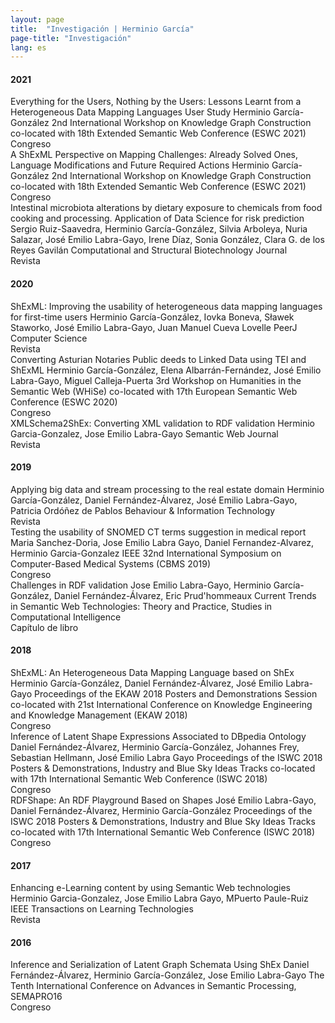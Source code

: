```yaml
---
layout: page
title:  "Investigación | Herminio García"
page-title: "Investigación"
lang: es
---
```


#### 2021
<div class="references">
    <div class="reference">
        <div class="mainInformation">
            <span class="title">Everything for the Users, Nothing by the Users: Lessons Learnt from a Heterogeneous Data Mapping Languages User Study</span>
            <span class="authors">Herminio García-González</span>
            <span class="venue">2nd International Workshop on Knowledge Graph Construction co-located with 18th Extended Semantic Web Conference (ESWC 2021)</span>
        </div>
        <div class="otherInformation">
            <div class="typeOfVenue">
                <span class="typeOfVenueTitle conference">Congreso</span>
            </div>
            <div class="links">
                <a href="../../research/bibtex/Garcia-Gonzalez21a.bib" title="Descargar BibTeX"><i class="fa fa-cloud-download fa-2x"></i></a>
                <a href="../../research/slides/EverythingForTheUsersNothingByTheUsersSlides.pdf" title="Descargar presentación"><i class="fa fa-file-powerpoint-o fa-2x"></i></a>
                <a href="http://ceur-ws.org/Vol-2873/paper1.pdf" title="Descargar de CEUR-WS"><i class="ai ai-ceur ai-2x"></i></a>
            </div>
        </div>
    </div>
    <div class="reference">
        <div class="mainInformation">
            <span class="title">A ShExML Perspective on Mapping Challenges: Already Solved Ones, Language Modifications and Future Required Actions</span>
            <span class="authors">Herminio García-González</span>
            <span class="venue">2nd International Workshop on Knowledge Graph Construction co-located with 18th Extended Semantic Web Conference (ESWC 2021)</span>
        </div>
        <div class="otherInformation">
            <div class="typeOfVenue">
                <span class="typeOfVenueTitle conference">Congreso</span>
            </div>
            <div class="links">
                <a href="../../research/bibtex/Garcia-Gonzalez21b.bib" title="Descargar BibTeX"><i class="fa fa-cloud-download fa-2x"></i></a>
                <a href="../../research/slides/AShExMLPerspectiveOnMappingChallengesSlides.pdf" title="Descargar presentación"><i class="fa fa-file-powerpoint-o fa-2x"></i></a>
                <a href="http://ceur-ws.org/Vol-2873/paper2.pdf" title="Descargar de CEUR-WS"><i class="ai ai-ceur ai-2x"></i></a>
            </div>
        </div>
    </div>
    <div class="reference">
        <div class="mainInformation">
            <span class="title">Intestinal microbiota alterations by dietary exposure to chemicals from food cooking and processing. Application of Data Science for risk prediction</span>
            <span class="authors">Sergio Ruiz-Saavedra, Herminio García-González, Silvia Arboleya, Nuria Salazar, José Emilio Labra-Gayo, Irene Díaz, Sonia González, Clara G. de los Reyes Gavilán</span>
            <span class="venue">Computational and Structural Biotechnology Journal</span>
        </div>
        <div class="otherInformation">
            <div class="typeOfVenue">
                <span class="typeOfVenueTitle journal">Revista</span>
            </div>
            <div class="links">
                <a href="../../research/bibtex/Ruiz-Saavedra21.bib" title="Descargar BibTeX"><i class="fa fa-cloud-download fa-2x"></i></a>
                <a href="https://www.sciencedirect.com/science/article/pii/S2001037021000416" title="Ver publicación Open Access"><i class="ai ai-open-access ai-2x"></i></a>
                <a href="https://doi.org/10.1016/j.csbj.2021.01.037" title="Enlace al DOI"><i class="ai ai-doi ai-2x"></i></a>
            </div>
        </div>
    </div>
</div>

#### 2020
<div class="references">
    <div class="reference">
        <div class="mainInformation">
            <span class="title">ShExML: Improving the usability of heterogeneous data mapping languages for first-time users</span>
            <span class="authors">Herminio García-González, Iovka Boneva, Sławek Staworko, José Emilio Labra-Gayo, Juan Manuel Cueva Lovelle</span>
            <span class="venue">PeerJ Computer Science</span>
        </div>
        <div class="otherInformation">
            <div class="typeOfVenue">
                <span class="typeOfVenueTitle journal">Revista</span>
            </div>
            <div class="links">
                <a href="../../research/bibtex/Garcia-Gonzalez20a.bib" title="Descargar BibTeX"><i class="fa fa-cloud-download fa-2x"></i></a>
                <a href="https://peerj.com/articles/cs-318.pdf" title="Ver publicación Open Access"><i class="ai ai-open-access ai-2x"></i></a>
                <a href="https://doi.org/10.7717/peerj-cs.318" title="Enlace al DOI"><i class="ai ai-doi ai-2x"></i></a>
            </div>
        </div>
    </div>
    <div class="reference">
        <div class="mainInformation">
            <span class="title">Converting Asturian Notaries Public deeds to Linked Data using TEI and ShExML</span>
            <span class="authors">Herminio García-González, Elena Albarrán-Fernández, José Emilio Labra-Gayo, Miguel Calleja-Puerta</span>
            <span class="venue">3rd Workshop on Humanities in the Semantic Web (WHiSe) co-located with 17th European Semantic Web Conference (ESWC 2020)</span>
        </div>
        <div class="otherInformation">
            <div class="typeOfVenue">
                <span class="typeOfVenueTitle conference">Congreso</span>
            </div>
            <div class="links">
                <a href="../../research/bibtex/Garcia-Gonzalez20b.bib" title="Descargar BibTeX"><i class="fa fa-cloud-download fa-2x"></i></a>
                <a href="../../research/slides/AsturianNotaries2LODSlides.pdf" title="Descargar presentación"><i class="fa fa-file-powerpoint-o fa-2x"></i></a>
                <a href="http://ceur-ws.org/Vol-2695/paper5.pdf" title="Descargar de CEUR-WS"><i class="ai ai-ceur ai-2x"></i></a>
            </div>
        </div>
    </div>
    <div class="reference">
        <div class="mainInformation">
            <span class="title">XMLSchema2ShEx: Converting XML validation to RDF validation</span>
            <span class="authors">Herminio Garcia-Gonzalez, Jose Emilio Labra-Gayo</span>
            <span class="venue">Semantic Web Journal</span>
        </div>
        <div class="otherInformation">
            <div class="typeOfVenue">
                <span class="typeOfVenueTitle journal">Revista</span>
            </div>
            <div class="links">
                <a href="../../research/bibtex/Garcia-Gonzalez20c.bib" title="Descargar BibTeX"><i class="fa fa-cloud-download fa-2x"></i></a>
                <a href="http://www.semantic-web-journal.net/system/files/swj1824.pdf" title="Descargar preprint"><i class="fa fa-file-pdf-o fa-2x"></i></a>
                <a href="https://dx.doi.org/10.3233/SW-180329" title="Enlace al DOI"><i class="ai ai-doi ai-2x"></i></a>
            </div>
        </div>
    </div>
</div>

#### 2019
<div class="references">
    <div class="reference">
        <div class="mainInformation">
            <span class="title">Applying big data and stream processing to the real estate domain</span>
            <span class="authors">Herminio García-González, Daniel Fernández-Álvarez, José Emilio Labra-Gayo, Patricia Ordóñez de Pablos</span>
            <span class="venue">Behaviour & Information Technology</span>
        </div>
        <div class="otherInformation">
            <div class="typeOfVenue">
                <span class="typeOfVenueTitle journal">Revista</span>
            </div>
            <div class="links">
                <a href="../../research/bibtex/Garcia-Gonzalez19.bib" title="Descargar BibTeX"><i class="fa fa-cloud-download fa-2x"></i></a>
                <a href="https://dx.doi.org/10.1080/0144929X.2019.1620858" title="Enlace al DOI"><i class="ai ai-doi ai-2x"></i></a>
            </div>
        </div>
    </div>
    <div class="reference">
        <div class="mainInformation">
            <span class="title">Testing the usability of SNOMED CT terms suggestion in medical report</span>
            <span class="authors">Maria Sanchez-Doria, Jose Emilio Labra Gayo, Daniel Fernandez-Alvarez, Herminio Garcia-Gonzalez</span>
            <span class="venue">IEEE 32nd International Symposium on Computer-Based Medical Systems (CBMS 2019)</span>
        </div>
        <div class="otherInformation">
            <div class="typeOfVenue">
                <span class="typeOfVenueTitle conference">Congreso</span>
            </div>
            <div class="links">
                <a href="../../research/bibtex/Sanchez-Doria19.bib" title="Descargar BibTeX"><i class="fa fa-cloud-download fa-2x"></i></a>
                <a href="https://doi.org/10.1109/CBMS.2019.00137" title="Enlace al DOI"><i class="ai ai-doi ai-2x"></i></a>
            </div>
        </div>
    </div>
    <div class="reference">
        <div class="mainInformation">
            <span class="title">Challenges in RDF validation</span>
            <span class="authors">Jose Emilio Labra-Gayo, Herminio García-González, Daniel Fernández-Álvarez, Eric Prud'hommeaux</span>
            <span class="venue">Current Trends in Semantic Web Technologies: Theory and Practice, Studies in Computational Intelligence</span>
        </div>
        <div class="otherInformation">
            <div class="typeOfVenue">
                <span class="typeOfVenueTitle bookChapter">Capítulo de libro</span>
            </div>
            <div class="links">
                <a href="../../research/bibtex/Labra-Gayo19.bib" title="Descargar BibTeX"><i class="fa fa-cloud-download fa-2x"></i></a>
                <a href="https://labra.weso.es/pdf/2019_ChallengesValidatingRDFData.pdf" title="Descargar preprint"><i class="fa fa-file-pdf-o fa-2x"></i></a>
                <a href="https://doi.org/10.1007/978-3-030-06149-4_6" title="Enlace al DOI"><i class="ai ai-doi ai-2x"></i></a>
            </div>
        </div>
    </div>
</div>

#### 2018
<div class="references">
    <div class="reference">
        <div class="mainInformation">
            <span class="title">ShExML: An Heterogeneous Data Mapping Language based on ShEx</span>
            <span class="authors">Herminio García-González, Daniel Fernández-Álvarez, José Emilio Labra-Gayo</span>
            <span class="venue">Proceedings of the EKAW 2018 Posters and Demonstrations Session co-located with 21st International Conference on Knowledge Engineering and Knowledge Management (EKAW 2018)</span>
        </div>
        <div class="otherInformation">
            <div class="typeOfVenue">
                <span class="typeOfVenueTitle conference">Congreso</span>
            </div>
            <div class="links">
                <a href="../../research/bibtex/Garcia-Gonzalez18.bib" title="Descargar BibTeX"><i class="fa fa-cloud-download fa-2x"></i></a>
                <a href="http://ceur-ws.org/Vol-2262/ekaw-poster-08.pdf" title="Descargar de CEUR-WS"><i class="ai ai-ceur ai-2x"></i></a>
            </div>
        </div>
    </div>
    <div class="reference">
        <div class="mainInformation">
            <span class="title">Inference of Latent Shape Expressions Associated to DBpedia Ontology</span>
            <span class="authors">Daniel Fernández-Álvarez, Herminio García-González, Johannes Frey, Sebastian Hellmann, José Emilio Labra Gayo</span>
            <span class="venue">Proceedings of the ISWC 2018 Posters & Demonstrations, Industry and Blue Sky Ideas Tracks co-located with 17th International Semantic Web Conference (ISWC 2018)</span>
        </div>
        <div class="otherInformation">
            <div class="typeOfVenue">
                <span class="typeOfVenueTitle conference">Congreso</span>
            </div>
            <div class="links">
                <a href="../../research/bibtex/Fernandez-Alvarez18.bib" title="Descargar BibTeX"><i class="fa fa-cloud-download fa-2x"></i></a>
                <a href="http://ceur-ws.org/Vol-2180/paper-15.pdf" title="Descargar de CEUR-WS"><i class="ai ai-ceur ai-2x"></i></a>
            </div>
        </div>
    </div>
    <div class="reference">
        <div class="mainInformation">
            <span class="title">RDFShape: An RDF Playground Based on Shapes</span>
            <span class="authors">José Emilio Labra-Gayo, Daniel Fernández-Álvarez, Herminio García-González</span>
            <span class="venue">Proceedings of the ISWC 2018 Posters & Demonstrations, Industry and Blue Sky Ideas Tracks co-located with 17th International Semantic Web Conference (ISWC 2018)</span>
        </div>
        <div class="otherInformation">
            <div class="typeOfVenue">
                <span class="typeOfVenueTitle conference">Congreso</span>
            </div>
            <div class="links">
                <a href="../../research/bibtex/Labra-Gayo18.bib" title="Descargar BibTeX"><i class="fa fa-cloud-download fa-2x"></i></a>
                <a href="http://ceur-ws.org/Vol-2180/paper-35.pdf" title="Descargar de CEUR-WS"><i class="ai ai-ceur ai-2x"></i></a>
            </div>
        </div>
    </div>
</div>

#### 2017
<div class="references">
    <div class="reference">
        <div class="mainInformation">
            <span class="title">Enhancing e-Learning content by using Semantic Web technologies</span>
            <span class="authors">Herminio Garcia-Gonzalez, Jose Emilio Labra Gayo, MPuerto Paule-Ruiz</span>
            <span class="venue">IEEE Transactions on Learning Technologies</span>
        </div>
        <div class="otherInformation">
            <div class="typeOfVenue">
                <span class="typeOfVenueTitle journal">Revista</span>
            </div>
            <div class="links">
                <a href="../../research/bibtex/Garcia-Gonzalez17.bib" title="Descargar BibTeX"><i class="fa fa-cloud-download fa-2x"></i></a>
                <a href="../../research/papers/LODLearning Authors' version.pdf" title="Download authors' version"><i class="fa fa-file-pdf-o fa-2x"></i></a>
                <a href="https://dx.doi.org/10.1109/TLT.2016.2629475" title="Enlace al DOI"><i class="ai ai-doi ai-2x"></i></a>
            </div>
        </div>
    </div>
</div>

#### 2016
<div class="references">
    <div class="reference">
        <div class="mainInformation">
            <span class="title">Inference and Serialization of Latent Graph Schemata Using ShEx</span>
            <span class="authors">Daniel Fernández-Álvarez, Herminio García-González, Jose Emilio Labra-Gayo</span>
            <span class="venue">The Tenth International Conference on Advances in Semantic Processing, SEMAPRO16</span>
        </div>
        <div class="otherInformation">
            <div class="typeOfVenue">
                <span class="typeOfVenueTitle conference">Congreso</span>
            </div>
            <div class="links">
                <a href="../../research/bibtex/Fernandez-Alvarez16.bib" title="Descargar BibTeX"><i class="fa fa-cloud-download fa-2x"></i></a>
                <a href="http://labra.weso.es/pdf/2016_InferenceSerializationShEx.pdf" title="Descargar preprint"><i class="fa fa-file-pdf-o fa-2x"></i></a>
            </div>
        </div>
    </div>
</div>

